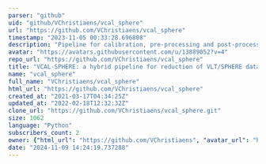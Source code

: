 ```yaml
---
parser: "github"
uid: "github/VChristiaens/vcal_sphere"
url: "https://github.com/VChristiaens/vcal_sphere"
timestamp: "2023-11-05 00:33:28.696808"
description: "Pipeline for calibration, pre-processing and post-processing of SPHERE IRDIS and IFS data, based on VIP routines.."
avatar: "https://avatars.githubusercontent.com/u/13889052?v=4"
repo_url: "https://github.com/VChristiaens/vcal_sphere"
title: "VCAL-SPHERE: a hybrid pipeline for reduction of VLT/SPHERE data"
name: "vcal_sphere"
full_name: "VChristiaens/vcal_sphere"
html_url: "https://github.com/VChristiaens/vcal_sphere"
created_at: "2021-03-17T04:34:25Z"
updated_at: "2022-02-18T12:32:32Z"
clone_url: "https://github.com/VChristiaens/vcal_sphere.git"
size: 1062
language: "Python"
subscribers_count: 2
owner: {"html_url": "https://github.com/VChristiaens", "avatar_url": "https://avatars.githubusercontent.com/u/13889052?v=4", "login": "VChristiaens", "type": "User"}
date: "2024-11-09 14:24:19.737288"
---
```

